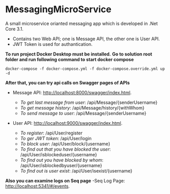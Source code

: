 # MessagingMicroService
A small microservice orianted messaging app which is developed in .Net Core 3.1.
- Contains two Web API; one is Message API, the other one is User API.
- JWT Token is used for authantication.

**To run project Docker Desktop must be installed.**
**Go to solution root folder and run following command to start docker compose**
```
docker-compose -f docker-compose.yml -f docker-compose.override.yml up -d
```
**After that, you can try api calls on Swagger pages of APIs**

- Message API: [http://localhost:8000/swagger/index.html](http://localhost:8000/swagger/index.html).
  - *To get last message from user*: /api/Message/{senderUsername}
  - *To get message history*: /api/Message/history/{withWhom}
  - *To send message to user*: /api/Message/{senderUsername}

- User API: [http://localhost:9000/swagger/index.html](http://localhost:9000/swagger/index.html).
  - *To register*: /api/User/register
  - *To ger JWT token*: /api/User/login
  - *To block user*: /api/User/block/{username}
  - *To find out that you have blocked the user*: /api/User/isblockeduser/{username}
  - *To find out you have blocked by whom*: /api/User/isblockedbyuser/{username}
  - *To find out is user exist*: /api/User/isexist/{username}

**Also you can examine logs on Seq page**
-Seq Log Page: [http://localhost:5341/#/events](http://localhost:5341/#/events).



